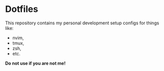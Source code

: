 # Dotfiles

This repository contains my personal development setup configs for things like:
- nvim,
- tmux,
- zsh,
- etc.

**Do not use if you are not me!**

